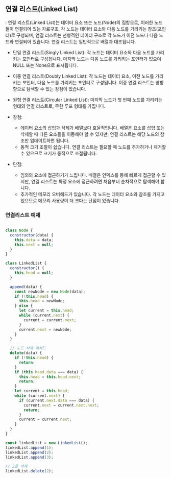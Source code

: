 
## 연결 리스트(Linked List)
: 연결 리스트(Linked List)는 데이터 요소 또는 노드(Node)의 집합으로, 이러한 노드들이 연결되어 있는 자료구조.
각 노드는 데이터 요소와 다음 노드를 가리키는 참조(포인터)로 구성되며, 연결 리스트는 선형적인 데이터 구조로 각 노드가 이전 노드나 다음 노드와 연결되어 있습니다. 연결 리스트는 일반적으로 배열과 대조됩니다.

- 단일 연결 리스트(Singly Linked List):
각 노드는 데이터 요소와 다음 노드를 가리키는 포인터로 구성됩니다. 마지막 노드는 다음 노드를 가리키는 포인터가 없으며 NULL 또는 None으로 표시됩니다.

- 이중 연결 리스트(Doubly Linked List):
각 노드는 데이터 요소, 이전 노드를 가리키는 포인터, 다음 노드를 가리키는 포인터로 구성됩니다. 이중 연결 리스트는 양방향으로 탐색할 수 있는 장점이 있습니다.

- 원형 연결 리스트(Circular Linked List):
마지막 노드가 첫 번째 노드를 가리키는 형태의 연결 리스트로, 무한 루프 형태를 가집니다.

- 장점:
  - 데이터 요소의 삽입과 삭제가 배열보다 효율적입니다. 배열은 요소를 삽입 또는 삭제할 때 다른 요소들을 이동해야 할 수 있지만, 연결 리스트는 해당 노드의 참조만 업데이트하면 됩니다. 
  - 동적 크기 조절이 쉽습니다. 연결 리스트는 필요할 때 노드를 추가하거나 제거할 수 있으므로 크기가 동적으로 조절됩니다.
- 단점:
  - 임의의 요소에 접근하기가 느립니다. 배열은 인덱스를 통해 빠르게 접근할 수 있지만, 연결 리스트는 특정 요소에 접근하려면 처음부터 순차적으로 탐색해야 합니다. 
  - 추가적인 메모리 오버헤드가 있습니다. 각 노드는 데이터 요소와 참조를 가지고 있으므로 메모리 사용량이 더 크다는 단점이 있습니다.

### 연결리스트 예제
```javascript

class Node {
  constructor(data) {
    this.data = data;
    this.next = null;
  }
}

class LinkedList {
  constructor() {
    this.head = null;
  }

  append(data) {
    const newNode = new Node(data);
    if (!this.head) {
      this.head = newNode;
    } else {
      let current = this.head;
      while (current.next) {
        current = current.next;
      }
      current.next = newNode;
    }
  }

  // 노드 삭제 메서드
  delete(data) {
    if (!this.head) {
      return;
    }
    if (this.head.data === data) {
      this.head = this.head.next;
      return;
    }
    let current = this.head;
    while (current.next) {
      if (current.next.data === data) {
        current.next = current.next.next;
        return;
      }
      current = current.next;
    }
  }
}

const linkedList = new LinkedList();
linkedList.append(1);
linkedList.append(2);
linkedList.append(3);

// 2를 삭제
linkedList.delete(2);

```
